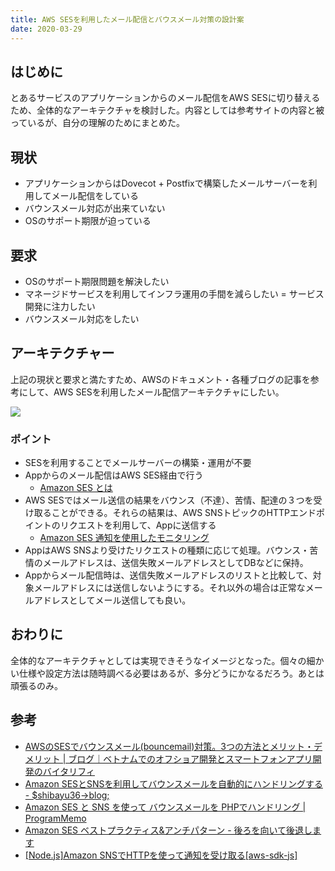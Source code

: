 ```yaml
---
title: AWS SESを利用したメール配信とバウスメール対策の設計案 
date: 2020-03-29
---
```


## はじめに 

とあるサービスのアプリケーションからのメール配信をAWS SESに切り替えるため、全体的なアーキテクチャを検討した。内容としては参考サイトの内容と被っているが、自分の理解のためにまとめた。

## 現状

- アプリケーションからはDovecot + Postfixで構築したメールサーバーを利用してメール配信をしている
- バウンスメール対応が出来ていない
- OSのサポート期限が迫っている

## 要求

- OSのサポート期限問題を解決したい
- マネージドサービスを利用してインフラ運用の手間を減らしたい = サービス開発に注力したい
- バウンスメール対応をしたい

## アーキテクチャー

上記の現状と要求と満たすため、AWSのドキュメント・各種ブログの記事を参考にして、AWS SESを利用したメール配信アーキテクチャにしたい。

![](/images/blog/2020/2020-03-29-01.png)

### ポイント

- SESを利用することでメールサーバーの構築・運用が不要
- Appからのメール配信はAWS SES経由で行う
    - [Amazon SES とは](https://docs.aws.amazon.com/ja_jp/ses/latest/DeveloperGuide/Welcome.html)
- AWS SESではメール送信の結果をバウンス（不達）、苦情、配達の３つを受け取ることができる。それらの結果は、AWS SNSトピックのHTTPエンドポイントのリクエストを利用して、Appに送信する
    - [Amazon SES 通知を使用したモニタリング](https://docs.aws.amazon.com/ja_jp/ses/latest/DeveloperGuide/monitor-sending-activity-using-notifications.html)
- AppはAWS SNSより受けたリクエストの種類に応じて処理。バウンス・苦情のメールアドレスは、送信失敗メールアドレスとしてDBなどに保持。
- Appからメール配信時は、送信失敗メールアドレスのリストと比較して、対象メールアドレスには送信しないようにする。それ以外の場合は正常なメールアドレスとしてメール送信しても良い。

## おわりに

全体的なアーキテクチャとしては実現できそうなイメージとなった。個々の細かい仕様や設定方法は随時調べる必要はあるが、多分どうにかなるだろう。あとは頑張るのみ。

## 参考

- [AWSのSESでバウンスメール\(bouncemail\)対策。3つの方法とメリット・デメリット \| ブログ｜ベトナムでのオフショア開発とスマートフォンアプリ開発のバイタリフィ](https://vitalify.jp/blog/2018/03/aws-ses-bouncemail.html)
- [Amazon SESとSNSを利用してバウンスメールを自動的にハンドリングする \- $shibayu36\->blog;](https://blog.shibayu36.org/entry/2015/08/27/101815)
- [Amazon SES と SNS を使って バウンスメールを PHPでハンドリング \| ProgramMemo](http://program-memo.com/archives/599)
- [Amazon SES ベストプラクティス&アンチパターン \- 後ろを向いて後退します](http://micpsm.hatenablog.com/entry/2019/12/06/120000)
- [[Node.js]Amazon SNSでHTTPを使って通知を受け取る[aws-sdk-js]](https://dev.classmethod.jp/articles/amazonsns-http/)

